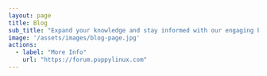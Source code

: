 ```yaml
---
layout: page
title: Blog
sub_title: "Expand your knowledge and stay informed with our engaging blog posts"
image: '/assets/images/blog-page.jpg'
actions:
  - label: "More Info"
    url: "https://forum.puppylinux.com"   
---
```

  
